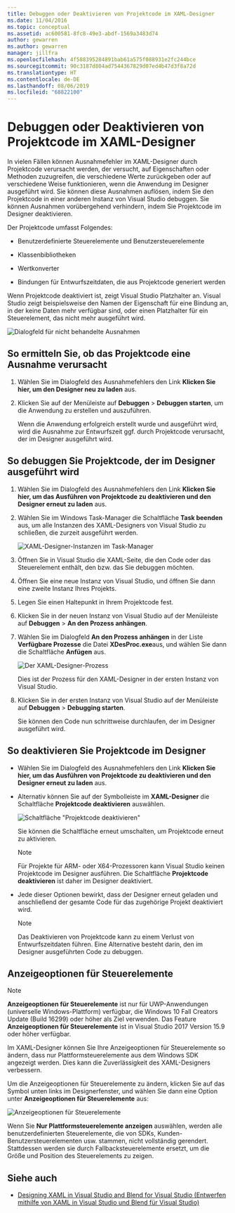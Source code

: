 ```yaml
---
title: Debuggen oder Deaktivieren von Projektcode im XAML-Designer
ms.date: 11/04/2016
ms.topic: conceptual
ms.assetid: ac600581-8fc8-49e3-abdf-1569a3483d74
author: gewarren
ms.author: gewarren
manager: jillfra
ms.openlocfilehash: 4f588395284891bab61a575f088931e2fc244bce
ms.sourcegitcommit: 90c3187d804ad7544367829d07ed4b47d3f8a72d
ms.translationtype: HT
ms.contentlocale: de-DE
ms.lasthandoff: 08/06/2019
ms.locfileid: "68822100"
---
```

# <a name="debug-or-disable-project-code-in-xaml-designer"></a>Debuggen oder Deaktivieren von Projektcode im XAML-Designer

In vielen Fällen können Ausnahmefehler im XAML-Designer durch Projektcode verursacht werden, der versucht, auf Eigenschaften oder Methoden zuzugreifen, die verschiedene Werte zurückgeben oder auf verschiedene Weise funktionieren, wenn die Anwendung im Designer ausgeführt wird. Sie können diese Ausnahmen auflösen, indem Sie den Projektcode in einer anderen Instanz von Visual Studio debuggen. Sie können Ausnahmen vorübergehend verhindern, indem Sie Projektcode im Designer deaktivieren.

Der Projektcode umfasst Folgendes:

- Benutzerdefinierte Steuerelemente und Benutzersteuerelemente

- Klassenbibliotheken

- Wertkonverter

- Bindungen für Entwurfszeitdaten, die aus Projektcode generiert werden

Wenn Projektcode deaktiviert ist, zeigt Visual Studio Platzhalter an. Visual Studio zeigt beispielsweise den Namen der Eigenschaft für eine Bindung an, in der keine Daten mehr verfügbar sind, oder einen Platzhalter für ein Steuerelement, das nicht mehr ausgeführt wird.

![Dialogfeld für nicht behandelte Ausnahmen](../designers/media/xaml_unhandledexception.png)

## <a name="to-determine-if-project-code-is-causing-an-exception"></a>So ermitteln Sie, ob das Projektcode eine Ausnahme verursacht

1. Wählen Sie im Dialogfeld des Ausnahmefehlers den Link **Klicken Sie hier, um den Designer neu zu laden** aus.

2. Klicken Sie auf der Menüleiste auf **Debuggen** > **Debuggen starten**, um die Anwendung zu erstellen und auszuführen.

     Wenn die Anwendung erfolgreich erstellt wurde und ausgeführt wird, wird die Ausnahme zur Entwurfszeit ggf. durch Projektcode verursacht, der im Designer ausgeführt wird.

## <a name="to-debug-project-code-running-in-the-designer"></a>So debuggen Sie Projektcode, der im Designer ausgeführt wird

1. Wählen Sie im Dialogfeld des Ausnahmefehlers den Link **Klicken Sie hier, um das Ausführen von Projektcode zu deaktivieren und den Designer erneut zu laden** aus.

2. Wählen Sie im Windows Task-Manager die Schaltfläche **Task beenden** aus, um alle Instanzen des XAML-Designers von Visual Studio zu schließen, die zurzeit ausgeführt werden.

     ![XAML-Designer-Instanzen im Task-Manager](../designers/media/xaml_taskmanager.png)

3. Öffnen Sie in Visual Studio die XAML-Seite, die den Code oder das Steuerelement enthält, den bzw. das Sie debuggen möchten.

4. Öffnen Sie eine neue Instanz von Visual Studio, und öffnen Sie dann eine zweite Instanz Ihres Projekts.

5. Legen Sie einen Haltepunkt in Ihrem Projektcode fest.

6. Klicken Sie in der neuen Instanz von Visual Studio auf der Menüleiste auf **Debuggen** > **An den Prozess anhängen**.

7. Wählen Sie im Dialogfeld **An den Prozess anhängen** in der Liste **Verfügbare Prozesse** die Datei **XDesProc.exe**aus, und wählen Sie dann die Schaltfläche **Anfügen** aus.

     ![Der XAML-Designer-Prozess](../designers/media/xaml_attach.png)

     Dies ist der Prozess für den XAML-Designer in der ersten Instanz von Visual Studio.

8. Klicken Sie in der ersten Instanz von Visual Studio auf der Menüleiste auf **Debuggen** > **Debugging starten**.

     Sie können den Code nun schrittweise durchlaufen, der im Designer ausgeführt wird.

## <a name="to-disable-project-code-in-the-designer"></a>So deaktivieren Sie Projektcode im Designer

- Wählen Sie im Dialogfeld des Ausnahmefehlers den Link **Klicken Sie hier, um das Ausführen von Projektcode zu deaktivieren und den Designer erneut zu laden** aus.

- Alternativ können Sie auf der Symbolleiste im **XAML-Designer** die Schaltfläche **Projektcode deaktivieren** auswählen.

     ![Schaltfläche "Projektcode deaktivieren"](../designers/media/xaml_disablecode.png)

     Sie können die Schaltfläche erneut umschalten, um Projektcode erneut zu aktivieren.

    > [!NOTE]
    > Für Projekte für ARM- oder X64-Prozessoren kann Visual Studio keinen Projektcode im Designer ausführen. Die Schaltfläche **Projektcode deaktivieren** ist daher im Designer deaktiviert.

- Jede dieser Optionen bewirkt, dass der Designer erneut geladen und anschließend der gesamte Code für das zugehörige Projekt deaktiviert wird.

    > [!NOTE]
    > Das Deaktivieren von Projektcode kann zu einem Verlust von Entwurfszeitdaten führen. Eine Alternative besteht darin, den im Designer ausgeführten Code zu debuggen.

## <a name="control-display-options"></a>Anzeigeoptionen für Steuerelemente

> [!NOTE]
> **Anzeigeoptionen für Steuerelemente** ist nur für UWP-Anwendungen (universelle Windows-Plattform) verfügbar, die Windows 10 Fall Creators Update (Build 16299) oder höher als Ziel verwenden. Das Feature **Anzeigeoptionen für Steuerelemente** ist in Visual Studio 2017 Version 15.9 oder höher verfügbar.

Im XAML-Designer können Sie Ihre Anzeigeoptionen für Steuerelemente so ändern, dass nur Plattformsteuerelemente aus dem Windows SDK angezeigt werden. Dies kann die Zuverlässigkeit des XAML-Designers verbessern.

Um die Anzeigeoptionen für Steuerelemente zu ändern, klicken Sie auf das Symbol unten links im Designerfenster, und wählen Sie dann eine Option unter **Anzeigeoptionen für Steuerelemente** aus:

![Anzeigeoptionen für Steuerelemente](../designers/media/control_display_options.png)

Wenn Sie **Nur Plattformsteuerelemente anzeigen** auswählen, werden alle benutzerdefinierten Steuerelemente, die von SDKs, Kunden-Benutzersteuerelementen usw. stammen, nicht vollständig gerendert. Stattdessen werden sie durch Fallbacksteuerelemente ersetzt, um die Größe und Position des Steuerelements zu zeigen.

## <a name="see-also"></a>Siehe auch

- [Designing XAML in Visual Studio and Blend for Visual Studio (Entwerfen mithilfe von XAML in Visual Studio und Blend für Visual Studio)](../designers/designing-xaml-in-visual-studio.md)
